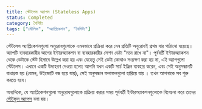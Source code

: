 ```yaml
---
title: স্টেটলেস অ্যাপস (Stateless Apps)
status: Completed
category: বৈশিষ্ট্য
tags: ["মৌলিক", "অ্যাপ্লিকেশন", "বৈশিষ্ট্য"]
---
```


স্টেটলেস অ্যাপ্লিকেশনগুলো অনুরোধগুলোকে এমনভাবে প্রক্রিয়া করে যেন প্রতিটি অনুরোধই প্রথম বার পাঠানো হয়েছে। 
অ্যাপটি ব্যবহারকারীর আগের ইন্টারঅ্যাকশন বা ব্যবহারকারীর সেশন ডেটা "মনে রাখে না"।
পূর্ববর্তী ইন্টারঅ্যাকশন থেকে ডেটাকে স্টেট হিসাবে উল্লেখ করা হয় এবং যেহেতু সেই ডেটা কোথাও সংরক্ষণ করা হয় না, এই অ্যাপগুলো স্টেটলেস।
এখানে একটি উদাহরণ দেওয়া হলো:
আপনি যখন একটি সার্চ ইঞ্জিন ব্যবহার করেন, এবং সেই অনুসন্ধানটি বাধাগ্রস্ত হয় (যেমন, উইন্ডোটি বন্ধ হয়ে যায়), সেই অনুসন্ধান ফলাফলগুলো হারিয়ে যায় ।
তখন আপনাকে সব শুরু করতে হবে।

অন্যদিকে, যে অ্যাপ্লিকেশনগুলো অনুরোধগুলোকে প্রক্রিয়া করার সময় পূর্ববর্তী ইন্টারঅ্যাকশনগুলোকে বিবেচনা করে তাদের [স্টেটফুল অ্যাপস](/bn/stateful-apps/) বলা হয়।
